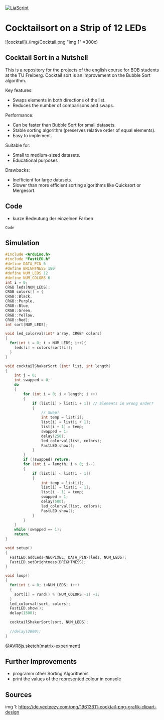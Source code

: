 <!--

author:   
version:  0.1.0
language: EN
narrator: US English Female Female

import: https://raw.githubusercontent.com/liaTemplates/AVR8js/main/README.md
import: https://raw.githubusercontent.com/liascript-templates/plantUML/master/README.md
import: https://github.com/liascript/CodeRunner

-->

[![LiaScript](https://raw.githubusercontent.com/LiaScript/LiaScript/master/badges/course.svg)](https://liascript.github.io/course/?https://github.com/HansGrundig/ROB-Cocktailsort/blob/main/README.md)

# Cocktailsort on a Strip of 12 LEDs

![cocktail](./img/Cocktail.png "img 1" =300x)
## Cocktail Sort in a Nutshell

This is a repository for the projects of the english course for BOB  students at the TU Freiberg.
Cocktail sort is an improvement on the Bubble Sort algorithm.

Key features:

- Swaps elements in both directions of the list.
- Reduces the number of comparisons and swaps.

Performance:

- Can be faster than Bubble Sort for small datasets.
- Stable sorting algorithm (preserves relative order of equal elements).
- Easy to implement.

Suitable for:

- Small to medium-sized datasets.
- Educational purposes

Drawbacks:

- Inefficient for large datasets.
- Slower than more efficient sorting algorithms like Quicksort or Mergesort.


## Code 
- kurze Bedeutung der einzelnen Farben
```
Code 
```
## Simulation

<div id="matrix-experiment">
<wokwi-neopixel-matrix pin="6" cols="12" rows="1"></wokwi-neopixel-matrix>
<span id="simulation-time"></span>
</div>

```cpp             Automata
#include <Arduino.h>
#include "FastLED.h"
#define DATA_PIN 6
#define BRIGHTNESS 180
#define NUM_LEDS 12
#define NUM_COLORS 6
int i = 0;
CRGB leds[NUM_LEDS];
CRGB colors[] = {
CRGB::Black,
CRGB::Purple,
CRGB::Blue,
CRGB::Green,
CRGB::Yellow,
CRGB::Red};
int sort[NUM_LEDS];

void led_colorval(int* array, CRGB* colors)
{
  for(int i = 0; i < NUM_LEDS; i++){
    leds[i] = colors[sort[i]];
  }
}

void cocktailShakerSort (int* list, int length)
{
    int j = 0;
    int swapped = 0;
    do
    {
        for (int i = 0; i < length; i ++)
        {
            if (list[i] > list[i + 1]) // Elements in wrong order?
            {
                // Swap!
                int temp = list[i];
                list[i] = list[i + 1];
                list[i + 1] = temp;
                swapped = 1;
                delay(250); 
                led_colorval(list, colors);
                FastLED.show(); 
            }
        }
        if (!swapped) return;
        for (int i = length; i > 0; i--)
        {
            if (list[i] < list[i - 1])
            {
                int temp = list[i];
                list[i] = list[i - 1];
                list[i - 1] = temp;
                swapped = 1;
                delay(500); 
                led_colorval(list, colors);
                FastLED.show(); 
            }
        }
    }
    while (swapped == 1);
    return;
}

void setup()
{
  FastLED.addLeds<NEOPIXEL, DATA_PIN>(leds, NUM_LEDS);
  FastLED.setBrightness(BRIGHTNESS);
}

void loop()
{
  for(int i = 0; i<NUM_LEDS; i++)
  {
    sort[i] = rand() % (NUM_COLORS -1) +1;
  }
  led_colorval(sort, colors);
  FastLED.show();
  delay(1500);

  cocktailShakerSort(sort, NUM_LEDS);
  
  //delay(2000);
}
```
@AVR8js.sketch(matrix-experiment)

## Further Improvements
- programm other Sorting Algorithems 
- print the values of the represented colour in console

## Sources
img 1: https://de.vecteezy.com/png/19613611-cocktail-png-grafik-clipart-design


